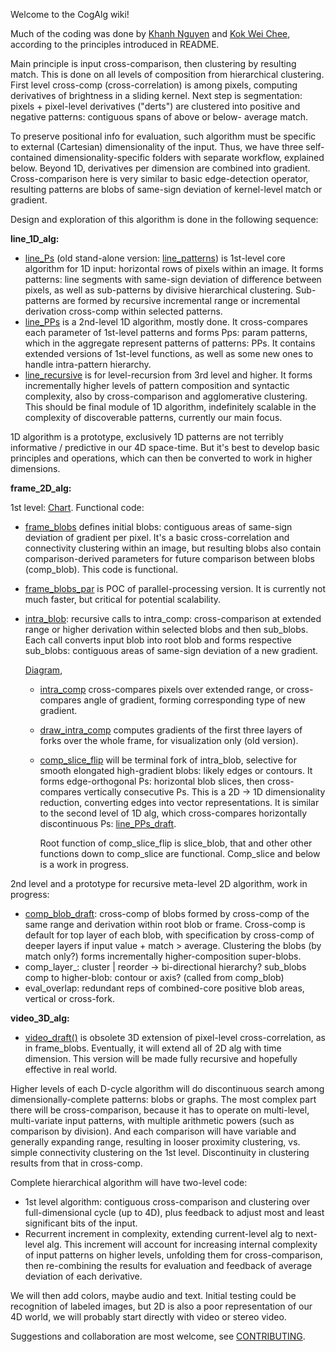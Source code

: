 Welcome to the CogAlg wiki!

Much of the coding was done by [Khanh Nguyen](https://github.com/khanh93vn/CogAlg) and [Kok Wei Chee](https://github.com/kwcckw/CogAlg), according to the principles introduced in README.

Main principle is input cross-comparison, then clustering by resulting match. This is done on all levels of composition from hierarchical clustering. First level cross-comp (cross-correlation) is among pixels, computing derivatives of brightness in a sliding kernel. Next step is segmentation: pixels + pixel-level derivatives ("derts") are clustered into positive and negative patterns: contiguous spans of above or below- average match.

To preserve positional info for evaluation, such algorithm must be specific to external (Cartesian) dimensionality of the input. 
Thus, we have three self-contained dimensionality-specific folders with separate workflow, explained below.
Beyond 1D, derivatives per dimension are combined into gradient. Cross-comparison here is very similar to basic edge-detection operator, resulting patterns are blobs of same-sign deviation of kernel-level match or gradient.

Design and exploration of this algorithm is done in the following sequence:


**line_1D_alg:**

- [line_Ps](https://github.com/boris-kz/CogAlg/blob/master/line_1D_alg/line_P.py) (old stand-alone version: [line_patterns](https://github.com/boris-kz/CogAlg/blob/master/line_1D_alg/line_patterns.py)) is 1st-level core algorithm for 1D input: horizontal rows of pixels within an image. It forms patterns: line segments with same-sign deviation of difference between pixels, as well as sub-patterns by divisive hierarchical clustering. Sub-patterns are formed by recursive incremental range or incremental derivation cross-comp within selected patterns.  
- [line_PPs](https://github.com/boris-kz/CogAlg/blob/master/line_1D_alg/line_PPs.py) is a 2nd-level 1D algorithm, mostly done. It cross-compares each parameter of 1st-level patterns and forms Pps: param patterns, which in the aggregate represent patterns of patterns: PPs. It contains extended versions of 1st-level functions, as well as some new ones to handle intra-pattern hierarchy. 
- [line_recursive](https://github.com/boris-kz/CogAlg/blob/master/line_1D_alg/line_recursive.py) is for level-recursion from 3rd level and higher. It forms incrementally higher levels of pattern composition and syntactic complexity, also by cross-comparison and agglomerative clustering. This should be final module of 1D algorithm, indefinitely scalable in the complexity of discoverable patterns, currently our main focus.

1D algorithm is a prototype, exclusively 1D patterns are not terribly informative / predictive in our 4D space-time. But it's best to develop basic principles and operations, which can then be converted to work in higher dimensions.


**frame_2D_alg:**

 1st level: [Chart](https://github.com/boris-kz/CogAlg/blob/master/frame_2D_alg/Illustrations/1st_level_2D_alg.png).
 Functional code:

- [frame_blobs](https://github.com/boris-kz/CogAlg/blob/master/frame_2D_alg/frame_blobs.py) defines initial blobs: contiguous areas of same-sign deviation of gradient per pixel. It's a basic cross-correlation and connectivity clustering within an image, but resulting blobs also contain comparison-derived parameters for future comparison between blobs (comp_blob). This code is functional. 
- [frame_blobs_par](https://github.com/boris-kz/CogAlg/blob/master/frame_2D_alg/frame_blobs_par.py) is POC of parallel-processing version. It is currently not much faster, but critical for potential scalability. 

- [intra_blob](https://github.com/boris-kz/CogAlg/tree/master/frame_2D_alg/intra_blob): recursive calls to intra_comp: cross-comparison at extended range or higher derivation within selected blobs and then sub_blobs. Each call converts input blob into root blob and forms respective sub_blobs: contiguous areas of same-sign deviation of a new gradient.

  [Diagram](https://github.com/boris-kz/CogAlg/blob/master/frame_2D_alg/Illustrations/intra_blob_scheme.png), 
   
  - [intra_comp](https://github.com/boris-kz/CogAlg/blob/master/frame_2D_alg/intra_comp.py) cross-compares pixels over extended range, or cross-compares angle of gradient, forming corresponding type of new gradient.
  - [draw_intra_comp](https://github.com/boris-kz/CogAlg/blob/master/frame_2D_alg/draw_intra_comp.py) computes gradients of the first three layers of forks over the whole frame, for visualization only (old version).
    
  - [comp_slice_flip](https://github.com/boris-kz/CogAlg/blob/master/frame_2D_alg/comp_slice_flip.py) will be terminal fork of intra_blob, selective for smooth elongated high-gradient blobs: likely edges or contours. It forms edge-orthogonal Ps: horizontal blob slices, then cross-compares vertically consecutive Ps. This is a 2D -> 1D dimensionality reduction, converting edges into vector representations. It is similar to the second level of 1D alg, which cross-compares horizontally discontinuous Ps: [line_PPs_draft](https://github.com/boris-kz/CogAlg/blob/master/line_1D_alg/line_PPs_draft.py). 

    Root function of comp_slice_flip is slice_blob, that and other other functions down to comp_slice are functional. Comp_slice and below is a work in progress.
  
 2nd level and a prototype for recursive meta-level 2D algorithm, work in progress:
 
   - [comp_blob_draft](https://github.com/boris-kz/CogAlg/blob/master/frame_2D_alg/comp_blob_draft.py): cross-comp of blobs formed by cross-comp of the same range and derivation within root blob or frame. 
     Cross-comp is default for top layer of each blob, with specification by cross-comp of deeper layers if input value + match > average. Clustering the blobs (by match only?) forms incrementally higher-composition super-blobs.
   - comp_layer_: cluster | reorder -> bi-directional hierarchy? sub_blobs comp to higher-blob: contour or axis?
     (called from comp_blob) 
   - eval_overlap: redundant reps of combined-core positive blob areas, vertical or cross-fork. 
    
  
**video_3D_alg:**

- [video_draft()](https://github.com/boris-kz/CogAlg/blob/master/video_3D_alg/video_draft.py) is obsolete 3D extension of pixel-level cross-correlation, as in frame_blobs. Eventually, it will extend all of 2D alg with time dimension. This version will be made fully recursive and hopefully effective in real world.


Higher levels of each D-cycle algorithm will do discontinuous search among dimensionally-complete patterns: blobs or graphs. The most complex part there will be cross-comparison, because it has to operate on multi-level, multi-variate input patterns, with multiple arithmetic powers (such as comparison by division). And each comparison will have variable and generally expanding range, resulting in looser proximity clustering, vs. simple connectivity clustering on the 1st level. Discontinuity in clustering results from that in cross-comp. 

Complete hierarchical algorithm will have two-level code: 

- 1st level algorithm: contiguous cross-comparison and clustering over full-dimensional cycle (up to 4D), plus feedback to adjust most and least significant bits of the input. 
- Recurrent increment in complexity, extending current-level alg to next-level alg. This increment will account for increasing internal complexity of input patterns on higher levels, unfolding them for cross-comparison, then re-combining the results for evaluation and feedback of average deviation of each derivative.

We will then add colors, maybe audio and text. Initial testing could be recognition of labeled images, but 2D is also a poor representation of our 4D world, we will probably start directly with video or stereo video.

Suggestions and collaboration are most welcome, see [CONTRIBUTING](https://github.com/boris-kz/CogAlg/blob/master/CONTRIBUTING.md).